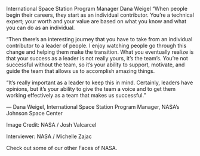 International Space Station Program Manager Dana Weigel 
 “When people begin their careers, they start as an individual contributor. You’re a technical expert; your worth and your value are based on what you know and what you can do as an individual.

“Then there’s an interesting journey that you have to take from an individual contributor to a leader of people. I enjoy watching people go through this change and helping them make the transition. What you eventually realize is that your success as a leader is not really yours, it’s the team’s. You’re not successful without the team, so it’s your ability to support, motivate, and guide the team that allows us to accomplish amazing things.

“It’s really important as a leader to keep this in mind. Certainly, leaders have opinions, but it’s your ability to give the team a voice and to get them working effectively as a team that makes us successful.”

— Dana Weigel, International Space Station Program Manager, NASA’s Johnson Space Center

Image Credit: NASA / Josh Valcarcel

Interviewer: NASA / Michelle Zajac

Check out some of our other Faces of NASA.